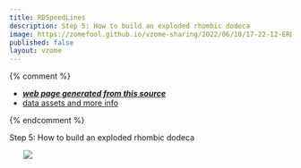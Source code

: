 ```yaml
---
title: RDSpeedLines
description: Step 5: How to build an exploded rhombic dodeca
image: https://zomefool.github.io/vzome-sharing/2022/06/10/17-22-12-ERDSpeedLines/ERDSpeedLines.png
published: false
layout: vzome
---
```


{% comment %}
 - [***web page generated from this source***](<https://zomefool.github.io/vzome-sharing/2022/06/10/ERDSpeedLines-17-22-12.html>)
 - [data assets and more info](<https://github.com/zomefool/vzome-sharing/tree/main/2022/06/10/17-22-12-ERDSpeedLines/>)
 
{% endcomment %}

Step 5: How to build an exploded rhombic dodeca

<vzome-viewer style="width: 87%; height: 60vh; margin: 5%"
       src="https://zomefool.github.io/vzome-sharing/2022/06/10/17-22-12-ERDSpeedLines/ERDSpeedLines.vZome" >
  <img src="https://zomefool.github.io/vzome-sharing/2022/06/10/17-22-12-ERDSpeedLines/ERDSpeedLines.png" />
</vzome-viewer>